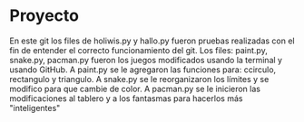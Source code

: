 # Proyecto
En este git los files de holiwis.py y hallo.py fueron pruebas realizadas con el fin de entender el correcto funcionamiento del git. 
Los files: paint.py, snake.py, pacman.py fueron los juegos modificados usando la terminal y usando GitHub.
A paint.py se le agregaron las funciones para: ccirculo, rectangulo y triangulo.
A snake.py se le reorganizaron los límites y se modifico para que cambie de color.
A pacman.py se le inicieron las modificaciones al tablero y a los fantasmas para hacerlos más "inteligentes"
